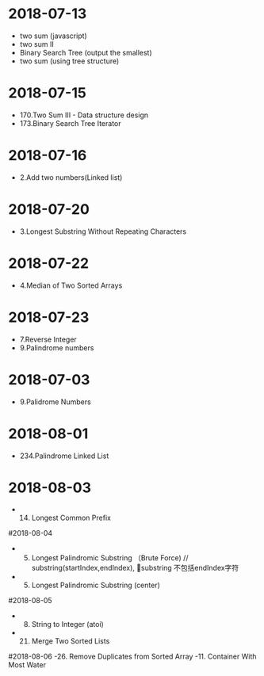 # 2018-07-13
- two sum  (javascript)
- two sum II
- Binary Search Tree (output the smallest)
- two sum (using tree structure)

# 2018-07-15
- 170.Two Sum III - Data structure design
- 173.Binary Search Tree Iterator

# 2018-07-16
- 2.Add two numbers(Linked list)
# 2018-07-20
- 3.Longest Substring Without Repeating Characters

# 2018-07-22
- 4.Median of Two Sorted Arrays

# 2018-07-23
- 7.Reverse Integer
- 9.Palindrome numbers

# 2018-07-03
- 9.Palidrome Numbers

# 2018-08-01
- 234.Palindrome Linked List

# 2018-08-03
- 14. Longest Common Prefix

#2018-08-04
- 5. Longest Palindromic Substring （Brute Force)
// substring(startIndex,endIndex), substring 不包括endIndex字符
- 5. Longest Palindromic Substring (center)

#2018-08-05
- 8. String to Integer (atoi)
- 21. Merge Two Sorted Lists

#2018-08-06
-26. Remove Duplicates from Sorted Array
-11. Container With Most Water
